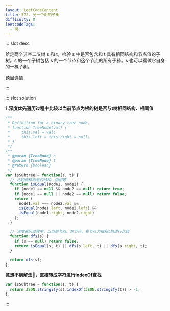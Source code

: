 ```yaml
---
layout: LeetCodeContent
title: 572. 另一个树的子树
difficulty: 0
leetcodeTags:
  - 树
---
```



::: slot desc

给定两个非空二叉树 s 和 t，检验 s 中是否包含和 t 具有相同结构和节点值的子树。s 的一个子树包括 s 的一个节点和这个节点的所有子孙。s 也可以看做它自身的一棵子树。

[题目详情](https://leetcode-cn.com/problems/subtree-of-another-tree/)

:::


::: slot solution

**1.深度优先遍历过程中比较以当前节点为根的树是否与t树相同结构、相同值**

```javascript
/**
 * Definition for a binary tree node.
 * function TreeNode(val) {
 *     this.val = val;
 *     this.left = this.right = null;
 * }
 */
/**
 * @param {TreeNode} s
 * @param {TreeNode} t
 * @return {boolean}
 */
var isSubtree = function(s, t) {
  // 比较俩棵树是否结构、值相等
  function isEqual(node1, node2) {
    if (node1 == null && node2 == null) return true;
    if (node1 == null || node2 == null) return false;
    return (
      node1.val === node2.val &&
      isEqual(node1.left, node2.left) &&
      isEqual(node1.right, node2.right)
    );
  }

  // 深度遍历过程中，以当前节点、左节点、右节点为根和t树进行比较
  function dfs(s) {
    if (s == null) return false;
    return isEqual(s, t) || dfs(s.left, t) || dfs(s.right, t);
  }

  return dfs(s);
};
```

**意想不到解法🤩，直接转成字符进行indexOf查找**

```javascript
var isSubtree = function(s, t) {
  return JSON.stringify(s).indexOf(JSON.stringify(t)) > -1;
};
```
:::